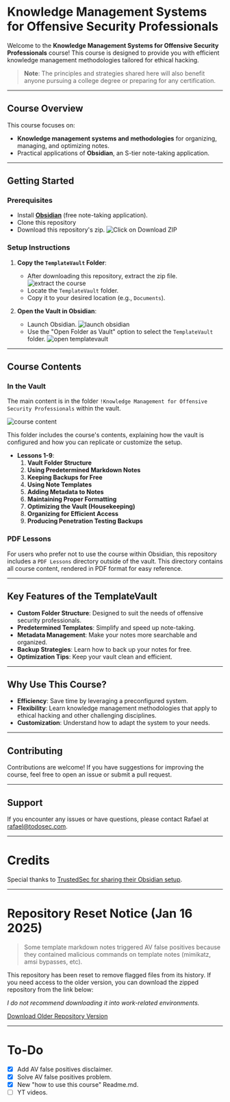 # Knowledge Management Systems for Offensive Security Professionals

Welcome to the **Knowledge Management Systems for Offensive Security Professionals** course! This course is designed to provide you with efficient knowledge management methodologies tailored for ethical hacking. 

> **Note**: The principles and strategies shared here will also benefit anyone pursuing a college degree or preparing for any certification.

---

## Course Overview

This course focuses on:
- **Knowledge management systems and methodologies** for organizing, managing, and optimizing notes.
- Practical applications of **Obsidian**, an S-tier note-taking application.

---

## Getting Started

### Prerequisites
- Install [**Obsidian**](https://obsidian.md/) (free note-taking application).
- Clone this repository 
- Download this repository's zip.
![Click on Download ZIP](attachments/repo-zip.png)

### Setup Instructions
1. **Copy the `TemplateVault` Folder**:
   - After downloading this repository, extract the zip file.
    ![extract the course](attachments/extracted-course.png)
   - Locate the `TemplateVault` folder.
   - Copy it to your desired location (e.g., `Documents`).

2. **Open the Vault in Obsidian**:
   - Launch Obsidian.
   ![launch obsidian](attachments/launch-obsidian.png)
   - Use the "Open Folder as Vault" option to select the `TemplateVault` folder.
   ![open templatevault](attachments/open-templatevault.png)

---

## Course Contents

### In the Vault
The main content is in the folder `!Knowledge Management for Offensive Security Professionals` within the vault. 

![course content](attachments/course-content.png)
 
This folder includes the course's contents, explaining how the vault is configured and how you can replicate or customize the setup.
- **Lessons 1-9**:
  1. **Vault Folder Structure**
  2. **Using Predetermined Markdown Notes**
  3. **Keeping Backups for Free**
  4. **Using Note Templates**
  5. **Adding Metadata to Notes**
  6. **Maintaining Proper Formatting**
  7. **Optimizing the Vault (Housekeeping)**
  8. **Organizing for Efficient Access**
  9. **Producing Penetration Testing Backups**

### PDF Lessons
For users who prefer not to use the course within Obsidian, this repository includes a `PDF Lessons` directory outside of the vault. This directory contains all course content, rendered in PDF format for easy reference.

---

## Key Features of the TemplateVault
- **Custom Folder Structure**: Designed to suit the needs of offensive security professionals.
- **Predetermined Templates**: Simplify and speed up note-taking.
- **Metadata Management**: Make your notes more searchable and organized.
- **Backup Strategies**: Learn how to back up your notes for free.
- **Optimization Tips**: Keep your vault clean and efficient.

---

## Why Use This Course?
- **Efficiency**: Save time by leveraging a preconfigured system.
- **Flexibility**: Learn knowledge management methodologies that apply to ethical hacking and other challenging disciplines.
- **Customization**: Understand how to adapt the system to your needs.

---

## Contributing
Contributions are welcome! If you have suggestions for improving the course, feel free to open an issue or submit a pull request.

---

## Support
If you encounter any issues or have questions, please contact Rafael at rafael@todosec.com.

---

# Credits

Special thanks to [TrustedSec for sharing their Obsidian setup](https://www.trustedsec.com/blog/obsidian-taming-a-collective-consciousness).

---

# Repository Reset Notice (Jan 16 2025)

> Some template markdown notes triggered AV false positives because they contained malicious commands on template notes (mimikatz, amsi bypasses, etc).

This repository has been reset to remove flagged files from its history. If you need access to the older version, you can download the zipped repository from the link below:

*I do not recommend downloading it into work-related environments.* 

[Download Older Repository Version](https://drive.google.com/file/d/1IuEUWYcZ49_a9zI7lSKHKG8GbyFhpAzz/view?usp=sharing)

---

# To-Do

- [x] Add AV false positives disclaimer.
- [x] Solve AV false positives problem.
- [x] New "how to use this course" Readme.md.
- [ ] YT videos.
